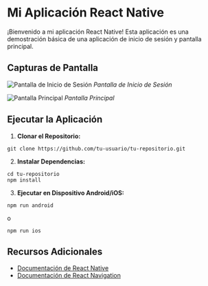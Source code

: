 # Mi Aplicación React Native

¡Bienvenido a mi aplicación React Native! Esta aplicación es una demostración básica de una aplicación de inicio de sesión y pantalla principal.

## Capturas de Pantalla

![Pantalla de Inicio de Sesión](screenshots/login_screen.png)
*Pantalla de Inicio de Sesión*

![Pantalla Principal](screenshots/home_screen.png)
*Pantalla Principal*

## Ejecutar la Aplicación

1. **Clonar el Repositorio:**
```
git clone https://github.com/tu-usuario/tu-repositorio.git
```

2. **Instalar Dependencias:**
```
cd tu-repositorio
npm install
```

3. **Ejecutar en Dispositivo Android/iOS:**
```
npm run android
```
o
```
npm run ios
```

## Recursos Adicionales

- [Documentación de React Native](https://reactnative.dev/docs/getting-started)
- [Documentación de React Navigation](https://reactnavigation.org/docs/getting-started)

